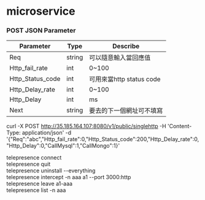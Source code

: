 # microservice

### POST JSON Parameter
| Parameter | Type | Describe |
| ------ | ------ | ------ |
| Req | string | 可以隨意輸入當回應值 |
| Http_fail_rate | int | 0~100 |
| Http_Status_code | int | 可用來當http status code |
| Http_Delay_rate | int | 0~100 |
| Http_Delay | int | ms |
| Next | string | 要去的下一個網址可不填寫 |

curl -X POST http://35.185.164.107:8080/v1/public/singlehttp -H 'Content-Type: application/json' -d '{"Req":"abc","Http_fail_rate":0,"Http_Status_code":200,"Http_Delay_rate":0,"Http_Delay":0,"CallMysql":1,"CallMongo":1}'

telepresence connect<br>
telepresence quit<br>
telepresence uninstall --everything<br>
telepresence intercept -n aaa a1 --port 3000:http<br>
telepresence leave a1-aaa<br>
telepresence list -n aaa<br>



